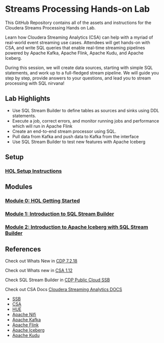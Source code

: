 # Streams Processing Hands-on Lab

This GitHub Repository contains all of the assets and instructions for the Cloudera Streams Processing Hands on Lab.  

Learn how Cloudera Streaming Analytics (CSA) can help with a myriad of real-world event streaming use cases. Attendees will get hands-on with CSA, and write SQL queries that enable real-time streaming pipelines powered by Apache Kafka, Apache Flink, Apache Kudu, and Apache Iceberg. 

During this session, we will create data sources, starting with simple SQL statements, and work up to a full-fledged stream pipeline. We will guide you step by step, provide answers to your questions, and lead you to stream processing with SQL nirvana!

## Lab Highlights

- Use SQL Stream Builder to define tables as sources and sinks using DDL statements.
- Execute a job, correct errors, and monitor running jobs and performance which will run in Apache Flink
- Create an end-to-end stream processor using SQL.
- Pull data from Kafka and push data to Kafka from the interface
- Use SQL Stream Builder to test new features with Apache Iceberg

## Setup

### [HOL Setup Instructions](setup.md)

## Modules

### [Module 0: HOL Getting Started](module_0.md)

### [Module 1: Introduction to SQL Stream Builder](module_1.md)

### [Module 2: Introduction to Apache Iceberg with SQL Stream Builder](module_2.md)

## References

Check out Whats New in [CDP 7.2.18](https://docs.cloudera.com/runtime/7.2.18/release-notes/topics/rt-pubc-whats-new.html) 

Check out Whats new in [CSA 1.12](https://docs.cloudera.com/csa/1.12.0/release-notes/topics/csa-what-new.html)

Check SQL Stream Builder in [CDP Public Cloud SSB](https://docs.cloudera.com/csa/1.12.0/ssb-overview/topics/csa-ssb-key-features.html)

Check out CSA Docs [Cloudera Streaming Analytics DOCS](https://docs.cloudera.com/csa/1.12.0/index.html)

 * [SSB](https://docs.cloudera.com/csa/1.12.0/ssb-overview/topics/csa-ssb-intro.html) 
 * [CSA](https://docs.cloudera.com/csa/1.12.0/index.html) 
 * [HUE](https://gethue.com/)
 * [Apache Nifi](https://nifi.apache.org)
 * [Apache Kafka](https://kafka.apache.org)
 * [Apache Flink](https://flink.apache.org/) 
 * [Apache Iceberg](https://iceberg.apache.org/)
 * [Apache Kudu](https://kudu.apache.org/)

